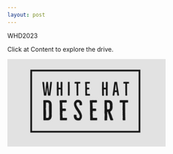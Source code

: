 ```yaml
---
layout: post
---
```

WHD2023

Click at Content to explore the drive.

<img src="/assets/img/logo.jpg" alt="" style="width:360px;height:200px;"/>